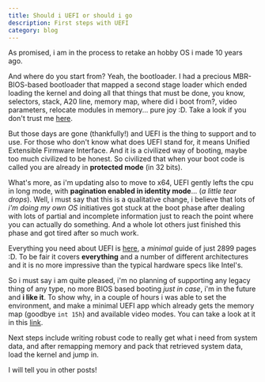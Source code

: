 ```yaml
---
title: Should i UEFI or should i go
description: First steps with UEFI
category: blog
---
```


As promised, i am in the process to retake an hobby OS i made 10 years ago.

And where do you start from? Yeah, the bootloader. I had a precious MBR-BIOS-based bootloader that mapped a second stage loader which ended loading the kernel and doing all that things that must be done, you know, selectors, stack, A20 line, memory map, where did i boot from?, video parameters, relocate modules in memory... pure joy :D.
Take a look if you don't trust me [here](https://github.com/yandroskaos/XkyOS/tree/master/XkyOS/Source/Core/Boot).

But those days are gone (thankfully!) and UEFI is the thing to support and to use. For those who don't know what does UEFI stand for, it means Unified Extensible Firmware Interface. And it is a civilized way of booting, maybe too much civilized to be honest. So civilized that when your boot code is called you are already in **protected mode** (in 32 bits).

What's more, as i'm updating also to move to x64, UEFI gently lefts the cpu in long mode, with **pagination enabled in identity mode**... (*a little tear drops*).
Well, i must say that this is a qualitative change, i believe that lots of *i'm doing my own OS* initiatives got stuck at the boot phase after dealing with lots of partial and incomplete information just to reach the point where you can actually do something. And a whole lot others just finished this phase and got tired after so much work.

Everything you need about UEFI is [here](http://www.uefi.org/sites/default/files/resources/UEFI_Spec_2_7.pdf), a *minimal* guide of just 2899 pages :D. To be fair it covers **everything** and a number of different architectures and it is no more impressive than the typical hardware specs like Intel's.

So i must say i am quite pleased, i'm no planning of supporting any legacy thing of any type, no more BIOS based booting *just in case*, i'm in the future and **i like it**. To show why, in a couple of hours i was able to set the environment, and make a minimal UEFI app which already gets the memory map (goodbye `int 15h`) and available video modes. You can take a look at it in this [link](https://github.com/yandroskaos/exohype/tree/master/boot/src).

Next steps include writing robust code to really get what i need from system data, and after remapping memory and pack that retrieved system data, load the kernel and jump in.

I will tell you in other posts!

